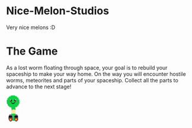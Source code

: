 # Nice-Melon-Studios
Very nice melons :D

# The Game

As a lost worm floating through space, your goal is to rebuild your spaceship to make your way home. On the way you will encounter hostile worms, meteorites and parts of your spaceship. Collect all the parts to advance to the next stage!

![](src/assets/worm.png)
